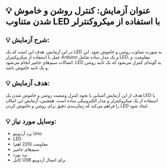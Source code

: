 # 💡 عنوان آزمایش: کنترل روشن و خاموش شدن متناوب LED با استفاده از میکروکنترلر

## 💡 شرح آزمایش: 
در این آزمایش، هدف این است که یک LED به صورت متناوب روشن و خاموش شود. این عمل با استفاده از میکروکنترلر Arduino و یک مدار ساده شامل LED، مقاومت، و اتصالات سیم‌های جامپر انجام می‌شود. LED به گونه‌ای کنترل می‌شود که یک ثانیه روشن و یک ثانیه خاموش باشد.

## 💡 هدف آزمایش:
هدف از این آزمایش آشنایی با نحوه کنترل وضعیت روشن و خاموش شدن یک LED با استفاده از یک میکروکنترلر و مدار الکترونیکی ساده است. همچنین، آزمایش این امکان را فراهم می‌کند که زمان‌بندی دقیق برای روشن و خاموش کردن LED ایجاد شود.


## 💡 وسایل مورد نیاز:
- برد آردوینو Uno
- LED
- مقاومت (220 اهم)
- سیم‌های جامپر
- برد بورد
- کابل USB برای اتصال آردوینو

